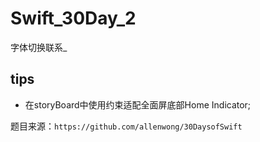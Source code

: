 # Swift_30Day_2
字体切换联系_
## tips
* 在storyBoard中使用约束适配全面屏底部Home Indicator;

题目来源：`https://github.com/allenwong/30DaysofSwift`
